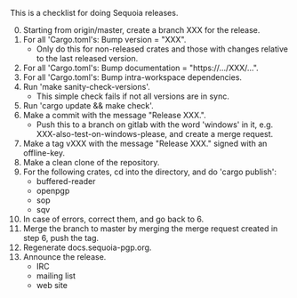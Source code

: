 This is a checklist for doing Sequoia releases.

 0. Starting from origin/master, create a branch XXX for the release.
 1. For all 'Cargo.toml's: Bump version = "XXX".
       - Only do this for non-released crates and those with changes
         relative to the last released version.
 2. For all 'Cargo.toml's: Bump documentation = "https://.../XXX/...".
 3. For all 'Cargo.toml's: Bump intra-workspace dependencies.
 4. Run 'make sanity-check-versions'.
       - This simple check fails if not all versions are in sync.
 5. Run 'cargo update && make check'.
 6. Make a commit with the message "Release XXX.".
       - Push this to a branch on gitlab with the word 'windows' in
         it, e.g. XXX-also-test-on-windows-please, and create a merge
         request.
 7. Make a tag vXXX with the message "Release XXX." signed with an
    offline-key.
 8. Make a clean clone of the repository.
 9. For the following crates, cd into the directory, and do 'cargo
    publish':
       - buffered-reader
       - openpgp
       - sop
       - sqv
10. In case of errors, correct them, and go back to 6.
11. Merge the branch to master by merging the merge request created in
    step 6, push the tag.
12. Regenerate docs.sequoia-pgp.org.
13. Announce the release.
       - IRC
       - mailing list
       - web site
